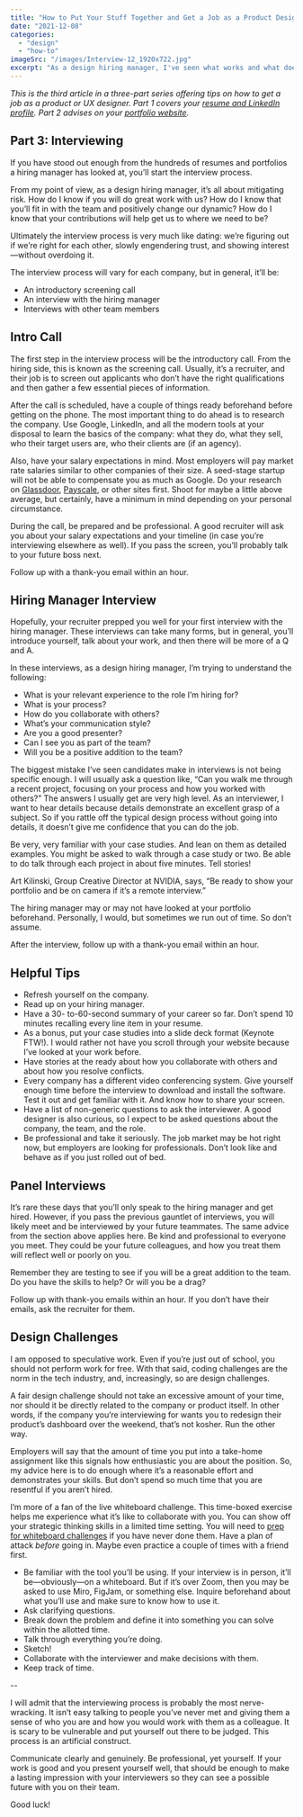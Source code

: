 ```yaml
---
title: "How to Put Your Stuff Together and Get a Job as a Product Designer: Part 3"
date: "2021-12-08"
categories: 
  - "design"
  - "how-to"
imageSrc: "/images/Interview-12_1920x722.jpg"
excerpt: "As a design hiring manager, I've seen what works and what doesn't in product design interviews. From nailing the screening call to acing design challenges, here's my insider perspective on how to present yourself effectively throughout the interview process."
---
```


_This is the third article in a three-part series offering tips on how to get a job as a product or UX designer. Part 1 covers your [resume and LinkedIn profile](https://rogerwong.me/posts/how-to-put-your-stuff-together-and-get-a-job-as-a-product-designer-part-1/). Part 2 advises on your [portfolio website](https://rogerwong.me/posts/how-to-put-your-stuff-together-and-get-a-job-as-a-product-designer-part-2/)._

## Part 3: Interviewing

If you have stood out enough from the hundreds of resumes and portfolios a hiring manager has looked at, you’ll start the interview process.

From my point of view, as a design hiring manager, it’s all about mitigating risk. How do I know if you will do great work with us? How do I know that you’ll fit in with the team and positively change our dynamic? How do I know that your contributions will help get us to where we need to be?

Ultimately the interview process is very much like dating: we’re figuring out if we’re right for each other, slowly engendering trust, and showing interest—without overdoing it.

The interview process will vary for each company, but in general, it’ll be:

- An introductory screening call
- An interview with the hiring manager
- Interviews with other team members

## Intro Call

The first step in the interview process will be the introductory call. From the hiring side, this is known as the screening call. Usually, it’s a recruiter, and their job is to screen out applicants who don’t have the right qualifications and then gather a few essential pieces of information.

After the call is scheduled, have a couple of things ready beforehand before getting on the phone. The most important thing to do ahead is to research the company. Use Google, LinkedIn, and all the modern tools at your disposal to learn the basics of the company: what they do, what they sell, who their target users are, who their clients are (if an agency).

Also, have your salary expectations in mind. Most employers will pay market rate salaries similar to other companies of their size. A seed-stage startup will not be able to compensate you as much as Google. Do your research on [Glassdoor](https://www.glassdoor.com/), [Payscale](https://www.payscale.com/), or other sites first. Shoot for maybe a little above average, but certainly, have a minimum in mind depending on your personal circumstance.

During the call, be prepared and be professional. A good recruiter will ask you about your salary expectations and your timeline (in case you’re interviewing elsewhere as well). If you pass the screen, you’ll probably talk to your future boss next.

Follow up with a thank-you email within an hour.

## Hiring Manager Interview

Hopefully, your recruiter prepped you well for your first interview with the hiring manager. These interviews can take many forms, but in general, you’ll introduce yourself, talk about your work, and then there will be more of a Q and A.

In these interviews, as a design hiring manager, I’m trying to understand the following:

- What is your relevant experience to the role I’m hiring for?
- What is your process?
- How do you collaborate with others?
- What’s your communication style?
- Are you a good presenter?
- Can I see you as part of the team?
- Will you be a positive addition to the team?

The biggest mistake I’ve seen candidates make in interviews is not being specific enough. I will usually ask a question like, “Can you walk me through a recent project, focusing on your process and how you worked with others?” The answers I usually get are very high level. As an interviewer, I want to hear details because details demonstrate an excellent grasp of a subject. So if you rattle off the typical design process without going into details, it doesn’t give me confidence that you can do the job.

Be very, very familiar with your case studies. And lean on them as detailed examples. You might be asked to walk through a case study or two. Be able to do talk through each project in about five minutes. Tell stories!

Art Kilinski, Group Creative Director at NVIDIA, says, “Be ready to show your portfolio and be on camera if it’s a remote interview.”

The hiring manager may or may not have looked at your portfolio beforehand. Personally, I would, but sometimes we run out of time. So don’t assume.

After the interview, follow up with a thank-you email within an hour.

## Helpful Tips

- Refresh yourself on the company.
- Read up on your hiring manager.
- Have a 30- to-60-second summary of your career so far. Don’t spend 10 minutes recalling every line item in your resume.
- As a bonus, put your case studies into a slide deck format (Keynote FTW!). I would rather not have you scroll through your website because I’ve looked at your work before.
- Have stories at the ready about how you collaborate with others and about how you resolve conflicts.
- Every company has a different video conferencing system. Give yourself enough time before the interview to download and install the software. Test it out and get familiar with it. And know how to share your screen.
- Have a list of non-generic questions to ask the interviewer. A good designer is also curious, so I expect to be asked questions about the company, the team, and the role.
- Be professional and take it seriously. The job market may be hot right now, but employers are looking for professionals. Don’t look like and behave as if you just rolled out of bed.

## Panel Interviews

It’s rare these days that you’ll only speak to the hiring manager and get hired. However, if you pass the previous gauntlet of interviews, you will likely meet and be interviewed by your future teammates. The same advice from the section above applies here. Be kind and professional to everyone you meet. They could be your future colleagues, and how you treat them will reflect well or poorly on you.

Remember they are testing to see if you will be a great addition to the team. Do you have the skills to help? Or will you be a drag?

Follow up with thank-you emails within an hour. If you don’t have their emails, ask the recruiter for them.

## Design Challenges

I am opposed to speculative work. Even if you’re just out of school, you should not perform work for free. With that said, coding challenges are the norm in the tech industry, and, increasingly, so are design challenges.

A fair design challenge should not take an excessive amount of your time, nor should it be directly related to the company or product itself. In other words, if the company you’re interviewing for wants you to redesign their product’s dashboard over the weekend, that’s not kosher. Run the other way.

Employers will say that the amount of time you put into a take-home assignment like this signals how enthusiastic you are about the position. So, my advice here is to do enough where it’s a reasonable effort and demonstrates your skills. But don’t spend so much time that you are resentful if you aren’t hired.

I’m more of a fan of the live whiteboard challenge. This time-boxed exercise helps me experience what it’s like to collaborate with you. You can show off your strategic thinking skills in a limited time setting. You will need to [prep for whiteboard challenges](https://uxplanet.org/compiled-questions-for-your-whiteboard-product-design-challenge-4d3a386d1075) if you have never done them. Have a plan of attack _before_ going in. Maybe even practice a couple of times with a friend first.

- Be familiar with the tool you’ll be using. If your interview is in person, it’ll be—obviously—on a whiteboard. But if it’s over Zoom, then you may be asked to use Miro, FigJam, or something else. Inquire beforehand about what you’ll use and make sure to know how to use it.
- Ask clarifying questions.
- Break down the problem and define it into something you can solve within the allotted time.
- Talk through everything you’re doing.
- Sketch!
- Collaborate with the interviewer and make decisions with them.
- Keep track of time.

\--

I will admit that the interviewing process is probably the most nerve-wracking. It isn’t easy talking to people you’ve never met and giving them a sense of who you are and how you would work with them as a colleague. It is scary to be vulnerable and put yourself out there to be judged. This process is an artificial construct.

Communicate clearly and genuinely. Be professional, yet yourself. If your work is good and you present yourself well, that should be enough to make a lasting impression with your interviewers so they can see a possible future with you on their team.

Good luck!
